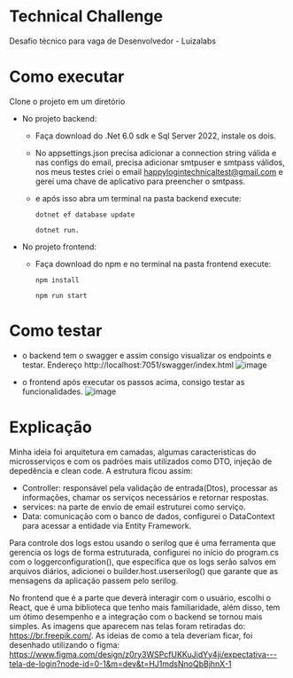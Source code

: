 # Technical Challenge
Desafio técnico para vaga de Desenvolvedor - Luizalabs

# Como executar
Clone o projeto em um diretório
* No projeto backend:
   - Faça download do .Net 6.0 sdk e Sql Server 2022, instale os dois.
   - No appsettings.json precisa adicionar a connection string válida e nas configs do email, precisa adicionar smtpuser e smtpass válidos, nos meus testes criei o email happylogintechnicaltest@gmail.com e gerei uma chave de aplicativo para preencher o smtpass.
   - e após isso abra um terminal na pasta backend
    execute:

       ```
       dotnet ef database update 
       ```
       
        ```
       dotnet run.
       ```
        
* No projeto frontend:
   - Faça download do npm e no terminal na pasta frontend execute:

       ```
       npm install
       ```

        ```
       npm run start
       ```

# Como testar
* o backend tem o swagger e assim consigo visualizar os endpoints e testar. Endereço http://localhost:7051/swagger/index.html
  ![image](https://github.com/user-attachments/assets/f8ea35b7-f0c8-4635-b8da-d19921dbb8b4)

* o frontend após executar os passos acima, consigo testar as funcionalidades.
  ![image](https://github.com/user-attachments/assets/f45bdd4b-432e-41d3-9c2d-528fd49f987f)

# Explicação
Minha ideia foi arquitetura em camadas, algumas caracteristicas do microsserviços e com os padrões mais utilizados como DTO, injeção de depedência e clean code.
A estrutura ficou assim:
- Controller: responsável pela validação de entrada(Dtos), processar as informações, chamar os serviços necessários e retornar respostas.
- services: na parte de envio de email estruturei como serviço.
- Data: comunicação com o banco de dados, configurei o DataContext para acessar a entidade via Entity Framework.

Para controle dos logs estou usando o serilog que é uma ferramenta que gerencia os logs de forma estruturada, configurei no início do program.cs com o loggerconfiguration(), que especifica que os logs serão salvos
em arquivos diários, adicionei o builder.host.userserilog() que garante que as mensagens da aplicação passem pelo serilog.

No frontend que é a parte que deverá interagir com o usuário, escolhi o React, que é uma biblioteca que tenho mais familiaridade, além disso,
tem um ótimo desempenho e a integração com o backend se tornou mais simples. As imagens que aparecem nas telas foram retiradas do: https://br.freepik.com/.
As ideias de como a tela deveriam ficar, foi desenhado utilizando o figma: https://www.figma.com/design/z0ry3WSPcfUKKuJidYy4ji/expectativa---tela-de-login?node-id=0-1&m=dev&t=HJ1mdsNnoQbBjhnX-1

